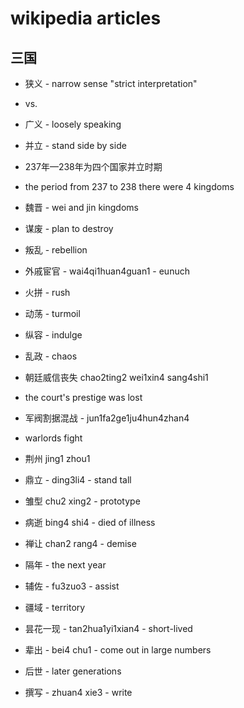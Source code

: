 # wikipedia articles

## 三国

- 狭义 - narrow sense "strict interpretation"
- vs.
- 广义 - loosely speaking

- 并立 - stand side by side

- 237年—238年为四个国家并立时期
- the period from 237 to 238 there were 4 kingdoms

- 魏晋 - wei and jin kingdoms

- 谋废 - plan to destroy

- 叛乱 - rebellion

- 外戚宦官 - wai4qi1huan4guan1 - eunuch

- 火拼 - rush

- 动荡 - turmoil

- 纵容 - indulge

- 乱政 - chaos

- 朝廷威信丧失 chao2ting2 wei1xin4 sang4shi1
- the court's prestige was lost

- 军阀割据混战 - jun1fa2ge1ju4hun4zhan4
- warlords fight

- 荆州 jing1 zhou1

- 鼎立 - ding3li4 - stand tall

- 雏型 chu2 xing2 - prototype

- 病逝 bing4 shi4 - died of illness

- 禅让 chan2 rang4 - demise

- 隔年 - the next year

- 辅佐 - fu3zuo3 - assist

- 疆域 - territory

- 昙花一现 - tan2hua1yi1xian4 - short-lived

- 辈出 - bei4 chu1 - come out in large numbers

- 后世 - later generations

- 撰写 - zhuan4 xie3 - write